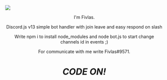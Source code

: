 <img src ="https://cdn.discordapp.com/attachments/875874671407534080/971489614915334184/avatar.png">
<p align='center'>
I'm Fivlas.
</p>
<p align='center'>
Discord.js v13 simple bot handler with join leave and easy respond on slash
</p>
<p align='center'>
Write npm i to install node_modules and node bot.js to start change channels id in events ;)
</p>
<p align='center'>For communicate with me write Fivlas#9571</a>.</p>

<h1 align='center'><i>CODE ON!</i></h1>
